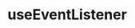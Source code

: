 <!--
 * @Author: HfWang
 * @Date: 2023-06-12 10:21:33
 * @LastEditors: HfWang
 * @LastEditTime: 2023-06-12 10:21:53
 * @FilePath: \code\hooks-analysis\hooks\ahooks\1-10-useEventListener.md
-->
# useEventListener